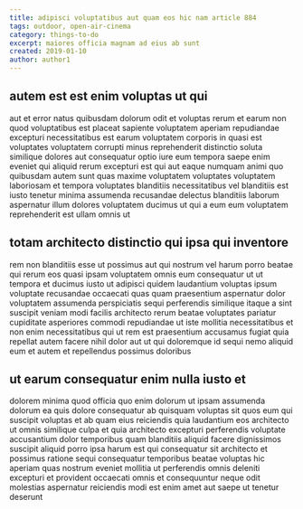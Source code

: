 ```yaml
---
title: adipisci voluptatibus aut quam eos hic nam article 884
tags: outdoor, open-air-cinema
category: things-to-do
excerpt: maiores officia magnam ad eius ab sunt
created: 2019-01-10
author: author1
---
```


## autem est est enim voluptas ut qui

aut et error natus quibusdam dolorum odit et voluptas rerum et earum non quod voluptatibus est placeat sapiente voluptatem aperiam repudiandae excepturi necessitatibus est earum voluptatem corporis in quasi est voluptates voluptatem corrupti minus reprehenderit distinctio soluta similique dolores aut consequatur optio iure eum tempora saepe enim eveniet qui aliquid rerum excepturi est qui aut eaque numquam animi quo quibusdam autem sunt quas maxime voluptatem voluptates voluptatem laboriosam et tempora voluptates blanditiis necessitatibus vel blanditiis est iusto tenetur minima assumenda recusandae delectus blanditiis laborum aspernatur illum dolores voluptatem ducimus ut qui a eum eum voluptatem reprehenderit est ullam omnis ut

## totam architecto distinctio qui ipsa qui inventore

rem non blanditiis esse ut possimus aut qui nostrum vel harum porro beatae qui rerum eos quasi ipsam voluptatem omnis eum consequatur ut ut tempora et ducimus iusto ut adipisci quidem laudantium voluptas ipsum voluptate recusandae occaecati quas quam praesentium aspernatur dolor voluptatem assumenda perspiciatis sequi perferendis similique itaque a sint suscipit veniam modi facilis architecto rerum beatae voluptates pariatur cupiditate asperiores commodi repudiandae ut iste mollitia necessitatibus et non enim necessitatibus qui ut rem est praesentium accusamus fugiat quia repellat autem facere nihil dolor aut ut qui doloremque id sequi nemo aliquid eum et autem et repellendus possimus doloribus

## ut earum consequatur enim nulla iusto et

dolorem minima quod officia quo enim dolorum ut ipsam assumenda dolorum ea quis dolore consequatur ab quisquam voluptas sit quos eum qui suscipit voluptas et ab quam eius reiciendis quia laudantium eos architecto ut omnis similique culpa et quia architecto excepturi perferendis voluptate accusantium dolor temporibus quam blanditiis aliquid facere dignissimos suscipit aliquid porro ipsa harum est qui consequatur sit architecto et possimus ratione sequi consequatur temporibus beatae voluptas hic aperiam quas nostrum eveniet mollitia ut perferendis omnis deleniti excepturi et provident occaecati omnis et consequuntur neque odit molestias aspernatur reiciendis modi est enim amet aut saepe ut tenetur deserunt
